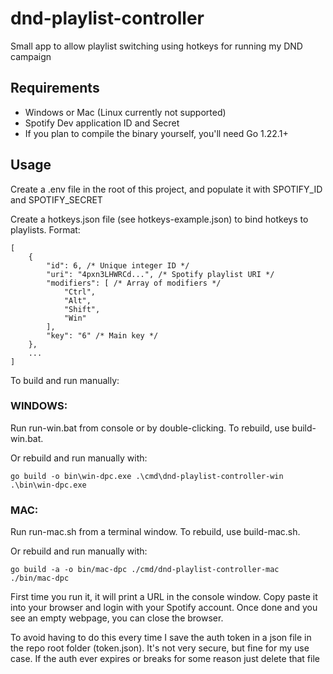 # dnd-playlist-controller
Small app to allow playlist switching using hotkeys for running my DND campaign

## Requirements
- Windows or Mac (Linux currently not supported)
- Spotify Dev application ID and Secret
- If you plan to compile the binary yourself, you'll need Go 1.22.1+

## Usage
Create a .env file in the root of this project, and populate it with SPOTIFY_ID and SPOTIFY_SECRET

Create a hotkeys.json file (see hotkeys-example.json) to bind hotkeys to playlists. Format:
```
[
    {
        "id": 6, /* Unique integer ID */
        "uri": "4pxn3LHWRCd...", /* Spotify playlist URI */
        "modifiers": [ /* Array of modifiers */
            "Ctrl",
            "Alt",
            "Shift",
            "Win"
        ],
        "key": "6" /* Main key */
    },
    ...
]
```


To build and run manually:

### WINDOWS:

Run run-win.bat from console or by double-clicking.
To rebuild, use build-win.bat.

Or rebuild and run manually with:

```
go build -o bin\win-dpc.exe .\cmd\dnd-playlist-controller-win
.\bin\win-dpc.exe
```

### MAC:

Run run-mac.sh from a terminal window.
To rebuild, use build-mac.sh.

Or rebuild and run manually with:

```
go build -a -o bin/mac-dpc ./cmd/dnd-playlist-controller-mac
./bin/mac-dpc
```


First time you run it, it will print a URL in the console window. Copy paste it into your browser and login with your Spotify account. Once done and you see an empty webpage, you can close the browser.

To avoid having to do this every time I save the auth token in a json file in the repo root folder (token.json). It's not very secure, but fine for my use case. If the auth ever expires or breaks for some reason just delete that file
